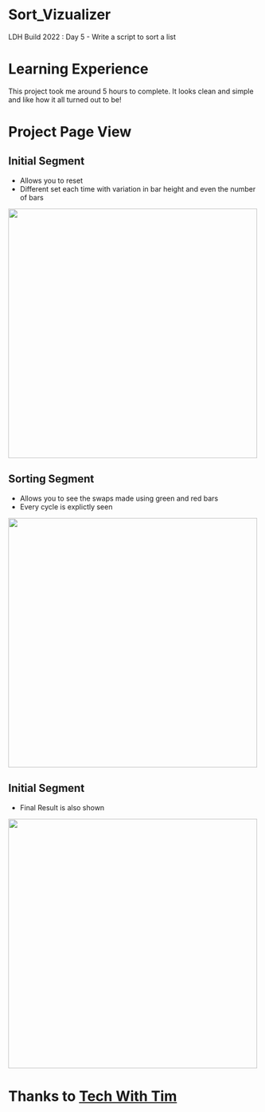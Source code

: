 # Sort_Vizualizer
LDH Build 2022 : Day 5 - Write a script to sort a list

# Learning Experience 
This project took me around 5 hours to complete. It looks clean and simple and like how it all turned out to be!

# Project Page View

## Initial Segment 
- Allows you to reset 
- Different set each time with variation in bar height and even the number of bars

<img src = "https://github.com/Grace-Hephzibah/Sort_Vizualizer/blob/main/Pictures/Initial%20Page.png" height = 500 width = auto />

## Sorting Segment
- Allows you to see the swaps made using green and red bars
- Every cycle is explictly seen
<img src = "https://github.com/Grace-Hephzibah/Sort_Vizualizer/blob/main/Pictures/sorting%20process.png" height = 500 width = auto />

## Initial Segment
- Final Result is also shown

<img src = "https://github.com/Grace-Hephzibah/Sort_Vizualizer/blob/main/Pictures/Final%20Result.png" height = 500 width = auto />

# Thanks to <a href = "https://www.youtube.com/watch?v=twRidO-_vqQ"> Tech With Tim </a>

